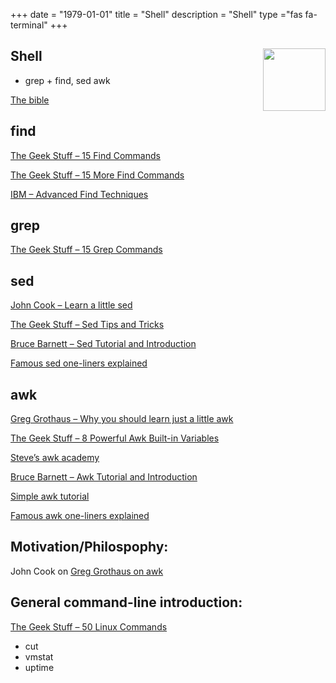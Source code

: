 +++ 
date = "1979-01-01"
title = "Shell"
description = "Shell"
type ="fas fa-terminal"
+++

<h2 id=Shell>Shell <img src="http://david-robert.fr/webroot/img/posts/f74bf611afeec6b2a9bc2817c4f8d340.png" height="100" width="100" align="right">
</h2>

* grep + find, sed awk

[The bible](https://wilsonericn.wordpress.com/2011/08/25/find-grep-sed-and-awk/amp/)

## find

[The Geek Stuff – 15 Find Commands](http://www.thegeekstuff.com/2009/03/15-practical-linux-find-command-examples/)

[The Geek Stuff – 15 More Find Commands](http://www.thegeekstuff.com/2009/06/15-practical-unix-linux-find-command-examples-part-2/)

[IBM – Advanced Find Techniques](http://www.ibm.com/developerworks/aix/library/au-unix-find.html)

## grep

[The Geek Stuff – 15 Grep Commands](http://www.thegeekstuff.com/2009/03/15-practical-unix-grep-command-examples/)

## sed

[John Cook – Learn a little sed](http://www.johndcook.com/blog/2011/04/19/learn-one-sed-command/)

[The Geek Stuff – Sed Tips and Tricks](http://www.thegeekstuff.com/tag/sed-tips-and-tricks/)

[Bruce Barnett – Sed Tutorial and Introduction](http://www.grymoire.com/Unix/Sed.html)

[Famous sed one-liners explained](http://www.catonmat.net/blog/sed-one-liners-explained-part-one/)

## awk

[Greg Grothaus – Why you should learn just a little awk](http://gregable.com/2010/09/why-you-should-know-just-little-awk.html)

[The Geek Stuff – 8 Powerful Awk Built-in Variables](http://www.thegeekstuff.com/2010/01/8-powerful-awk-built-in-variables-fs-ofs-rs-ors-nr-nf-filename-fnr/)

[Steve’s awk academy](http://www.troubleshooters.com/codecorn/awk/index.htm)

[Bruce Barnett – Awk Tutorial and Introduction](http://www.grymoire.com/Unix/Awk.html)

[Simple awk tutorial](http://www.hcs.harvard.edu/~dholland/computers/awk.html)

[Famous awk one-liners explained](http://www.catonmat.net/blog/awk-one-liners-explained-part-one/)

## Motivation/Philospophy:

John Cook on [Greg Grothaus on awk](http://www.johndcook.com/blog/2010/09/29/a-little-awk/)
## General command-line introduction:

[The Geek Stuff – 50 Linux Commands](http://www.thegeekstuff.com/2010/11/50-linux-commands/)

* cut
* vmstat
* uptime

